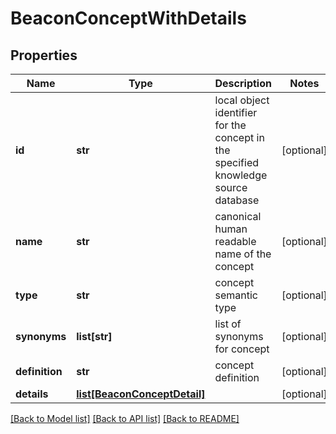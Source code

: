 # BeaconConceptWithDetails

## Properties
Name | Type | Description | Notes
------------ | ------------- | ------------- | -------------
**id** | **str** | local object identifier for the concept in the specified knowledge source database  | [optional] 
**name** | **str** | canonical human readable name of the concept  | [optional] 
**type** | **str** | concept semantic type  | [optional] 
**synonyms** | **list[str]** | list of synonyms for concept  | [optional] 
**definition** | **str** | concept definition  | [optional] 
**details** | [**list[BeaconConceptDetail]**](BeaconConceptDetail.md) |  | [optional] 

[[Back to Model list]](../README.md#documentation-for-models) [[Back to API list]](../README.md#documentation-for-api-endpoints) [[Back to README]](../README.md)


